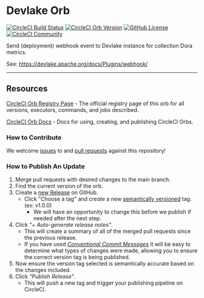 # Devlake Orb


[![CircleCI Build Status](https://circleci.com/gh/ezypay-pty-ltd/devlake-orb.svg?style=shield "CircleCI Build Status")](https://circleci.com/gh/ezypay-pty-ltd/devlake-orb) [![CircleCI Orb Version](https://badges.circleci.com/orbs/ezypay/devlake-orb.svg)](https://circleci.com/developer/orbs/orb/ezypay/devlake-orb) [![GitHub License](https://img.shields.io/badge/license-MIT-lightgrey.svg)](https://raw.githubusercontent.com/ezypay-pty-ltd/devlake-orb/master/LICENSE) [![CircleCI Community](https://img.shields.io/badge/community-CircleCI%20Discuss-343434.svg)](https://discuss.circleci.com/c/ecosystem/orbs)



Send (deployment) webhook event to Devlake instance for collection Dora metrics.

See: https://devlake.apache.org/docs/Plugins/webhook/

---

## Resources

[CircleCI Orb Registry Page](https://circleci.com/developer/orbs/orb/ezypay/devlake-orb) - The official registry page of this orb for all versions, executors, commands, and jobs described.

[CircleCI Orb Docs](https://circleci.com/docs/orb-intro/#section=configuration) - Docs for using, creating, and publishing CircleCI Orbs.

### How to Contribute

We welcome [issues](https://github.com/ezypay-pty-ltd/devlake-orb/issues) to and [pull requests](https://github.com/ezypay-pty-ltd/devlake-orb/pulls) against this repository!

### How to Publish An Update
1. Merge pull requests with desired changes to the main branch.
2. Find the current version of the orb.
3. Create a [new Release](https://github.com/ezypay-pty-ltd/devlake-orb/releases/new) on GitHub.
    - Click "Choose a tag" and _create_ a new [semantically versioned](http://semver.org/) tag. (ex: v1.0.0)
      - We will have an opportunity to change this before we publish if needed after the next step.
4.  Click _"+ Auto-generate release notes"_.
    - This will create a summary of all of the merged pull requests since the previous release.
    - If you have used _[Conventional Commit Messages](https://conventionalcommits.org/)_ it will be easy to determine what types of changes were made, allowing you to ensure the correct version tag is being published.
5. Now ensure the version tag selected is semantically accurate based on the changes included.
6. Click _"Publish Release"_.
    - This will push a new tag and trigger your publishing pipeline on CircleCI.
